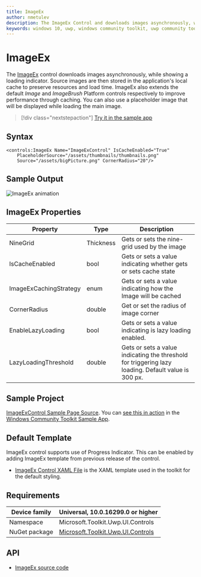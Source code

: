 ```yaml
---
title: ImageEx
author: nmetulev
description: The ImageEx Control and downloads images asynchronously, while showing a loading indicator.
keywords: windows 10, uwp, windows community toolkit, uwp community toolkit, uwp toolkit, ImageEx, xaml control, xaml
---
```


# ImageEx

The [ImageEx](/dotnet/api/microsoft.toolkit.uwp.ui.controls.imageex) control downloads images asynchronously, while showing a loading indicator. Source images are then stored in the application's local cache to preserve resources and load time. ImageEx also extends the default *Image* and *ImageBrush* Platform controls respectively to improve performance through caching. You can also use a placeholder image that will be displayed while loading the main image.

> [!div class="nextstepaction"]
> [Try it in the sample app](uwpct://Controls?sample=ImageEx)

## Syntax

```xaml
<controls:ImageEx Name="ImageExControl" IsCacheEnabled="True"
    PlaceholderSource="/assets/thumbnails/thumbnails.png"
    Source="/assets/bigPicture.png" CornerRadius="20"/>
```

## Sample Output

![ImageEx animation](../resources/images/Controls/ImageEx.gif)

## ImageEx Properties

| Property | Type | Description |
| -- | -- | -- |
| NineGrid | Thickness | Gets or sets the nine-grid used by the image |
| IsCacheEnabled | bool | Gets or sets a value indicating whether gets or sets cache state |
| ImageExCachingStrategy | enum | Gets or sets a value indicating how the Image will be cached |
| CornerRadius | double | Get or set the radius of image corner |
| EnableLazyLoading | bool | Gets or sets a value indicating is lazy loading enabled. |
| LazyLoadingThreshold | double | Gets or sets a value indicating the threshold for triggering lazy loading. Default value is 300 px. |

## Sample Project

[ImageExControl Sample Page Source](https://github.com/windows-toolkit/WindowsCommunityToolkit/tree/rel/7.0.0/Microsoft.Toolkit.Uwp.SampleApp/SamplePages/ImageEx). You can [see this in action](uwpct://Controls?sample=ImageEx) in the [Windows Community Toolkit Sample App](https://aka.ms/windowstoolkitapp).

## Default Template

ImageEx control supports use of Progress Indicator. This can be enabled by adding ImageEx template from previous release of the control.

- [ImageEx Control XAML File](https://github.com/windows-toolkit/WindowsCommunityToolkit/blob/rel/7.0.0/Microsoft.Toolkit.Uwp.UI.Controls.Core/ImageEx/ImageEx.xaml) is the XAML template used in the toolkit for the default styling.

## Requirements

| Device family | Universal, 10.0.16299.0 or higher |
| -- | -- |
| Namespace | Microsoft.Toolkit.Uwp.UI.Controls |
| NuGet package | [Microsoft.Toolkit.Uwp.UI.Controls](https://www.nuget.org/packages/Microsoft.Toolkit.Uwp.UI.Controls/) |

## API

- [ImageEx source code](https://github.com/windows-toolkit/WindowsCommunityToolkit/tree/rel/7.0.0/Microsoft.Toolkit.Uwp.UI.Controls.Core/ImageEx)
